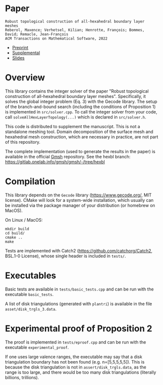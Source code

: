 # Paper

    Robust topological construction of all-hexahedral boundary layer meshes
    Reberol, Maxence; Verhetsel, Kilian; Henrotte, François; Bommes, David; Remacle, Jean-François
    ACM Transactions on Mathematical Software, 2022

- [Preprint](https://raw.githubusercontent.com/mxncr/mxncr.github.io/master/pdf/hexbl_2021_v2.pdf)
- [Supplemental](https://www.hextreme.eu/data/hexbl_supplemental.pdf)
- [Slides](https://mxncr.github.io/pdf/slides_hexbl_frames2021.pdf)

# Overview

This library contains the integer solver of the paper "Robust topological
construction of all-hexahedral boundary layer meshes".  Specifically, it solves
the global integer problem (Eq. 3) with the Gecode library.  The setup of the
branch-and-bound search (including the conditions of Proposition 1) is
implemented in `src/solver.cpp`. To call the integer solver from your code,
call `solveAllHexLayerTopology(...)` which is declared in `src/solver.h`.

This code is distributed to supplement the manuscript. This is not a standalone
meshing tool. Domain decomposition of the surface mesh and hexahedral mesh
construction, which are necessary in practice, are not part of this repository.

The complete implementation (used to generate the results in the paper) is
available in the official [Gmsh](https://gmsh.info/) repository. See the hexbl
branch: https://gitlab.onelab.info/gmsh/gmsh/-/tree/hexbl

# Compilation

This library depends on the `Gecode` library (https://www.gecode.org/, MIT
license).  CMake will look for a system-wide installation, which usually can be
installed via the package manager of your distribution (or homebrew on MacOS).

On Linux / MacOS:

    mkdir build 
    cd build/ 
    cmake ..
    make 

Tests are implemented with Catch2 (https://github.com/catchorg/Catch2, BSL.1-0 License),
whose single header is included in `tests/`.

# Executables

Basic tests are available in `tests/basic_tests.cpp` and can be run with the
executable `basic_tests`.

A list of disk triangulations (generated with `plantri`) is available in the
file `asset/disk_trgls_3.data`.

# Experimental proof of Proposition 2

The proof is implemented in `tests/eproof.cpp` and can be run with the
executable `experimental_proof`. 

If one uses large valence ranges, the executable may say that a disk
triangulation boundary has not been found (e.g. n=[5,5,5,5,5]). This is because
the disk triangulation is not in `assert/disk_trgls.data`, as the range is too
large, and there would be too many disk triangulations (literally billions,
trillions).


